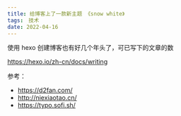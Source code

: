 ```yaml
---
title: 给博客上了一款新主题 《snow white》
tags:　技术
date: 2022-04-16
---
```


使用 hexo 创建博客也有好几个年头了，可已写下的文章的数


https://hexo.io/zh-cn/docs/writing

参考：
- https://d2fan.com/
- http://niexiaotao.cn/
- https://typo.sofi.sh/
